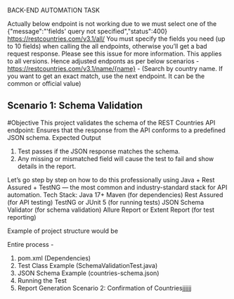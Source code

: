 BACK-END AUTOMATION TASK

Actually below endpoint is not working due to we must select one of the {"message":"'fields' query not specified","status":400}
https://restcountries.com/v3.1/all/ 
You must specify the fields you need (up to 10 fields) when calling the all endpoints, otherwise you’ll get a bad request response. Please see this issue for more information. This applies to all versions.
Hence adjusted endponts as per below scenarios - 
https://restcountries.com/v3.1/name/{name} - (Search by country name. If you want to get an exact match, use the next endpoint. It can be the common or official value)

## Scenario 1: Schema Validation
#Objective
This project validates the schema of the REST Countries API endpoint:
Ensures that the response from the API conforms to a predefined JSON schema.
Expected Output
1. Test passes if the JSON response matches the schema.
2. Any missing or mismatched field will cause the test to fail and show details in the report.

Let’s go step by step on how to do this professionally using Java + Rest Assured + TestNG — the most common and industry-standard stack for API automation.
Tech Stack:
Java 17+
Maven (for dependencies)
Rest Assured (for API testing)
TestNG or JUnit 5 (for running tests)
JSON Schema Validator (for schema validation)
Allure Report or Extent Report (for test reporting)

Example of project structure would be

Entire process - 
1. pom.xml (Dependencies)
2. Test Class Example (SchemaValidationTest.java)
3. JSON Schema Example (countries-schema.json)
4. Running the Test
5. Report Generation
Scenario 2: Confirmation of Countriesjjjjjj
